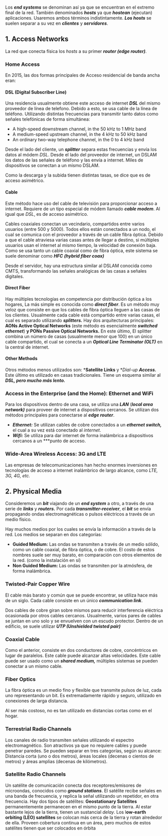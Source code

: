 Los ***end systems*** se denominan así ya que se encuentran en el extremo final de la red. También denominados ***hosts*** ya que ***hostean*** (ejecutan) aplicaciones. Usaremos ambos términos indistintamente. ***Los hosts*** se suelen separar a su vez en ***clientes*** y ***servidores***.

## 1. Access Networks

La red que conecta física los *hosts* a su primer ***router (edge router)***.

### Home Access

En 2015, las dos formas principales de Acceso residencial de banda ancha eran:

#### **DSL (Digital Subscriber Line)**

Una residencia usualmente obtiene este acceso de internet ***DSL*** del mismo proveedor de línea de telefono. Debido a esto, se usa cable de la línea de teléfono. Utilizando distintas frecuencias para transmitir tanto datos como señales telefónicas de forma simultánea:

- A high-speed downstream channel, in the 50 kHz to 1 MHz band
- A medium-speed upstream channel, in the 4 kHz to 50 kHz band
- An ordinary two-way telephone channel, in the 0 to 4 kHz band

Desde el lado del cliente, un ***splitter*** separa estas frecuencias y envía los datos al módem *DSL*. Desde el lado del proveedor de internet, un DSLAM los datos de las señales de teléfono y las envía a internet. Miles de dispositivos se conectan a un mismo DSLAM.

Como la descarga y la subida tienen distintas tasas, se dice que es de acceso asimétrico.

#### **Cable**

Este método hace uso del cable de televisión para proporcionar acceso a internet. Requiere de un tipo especial de módem llamado ***cable modem***. Al igual que *DSL*, es de acceso asimétrico.

Cables coaxiales conectan un vecindario, compartidos entre varios usuarios (entre 500 y 5000). Todos ellos están conectados a un nodo, el cual se comunica con el proveedor a través de un cable fibra óptica. Debido a que el cable atraviesa varias casas antes de llegar a destino, si múltiples usuarios usan el internet al mismo tiempo, la velocidad de conexión baja. Como se usa tanto un cable coaxial como de fibra óptica, este sistema se suele denominar como ***HFC*** ***(hybrid fiber coax)***

Desde el servidor, hay una estructura similar al DSLAM conocida como CMTS, transformando las señales analógicas de las casas a señales digitales.

#### Direct Fiber

Hay múltiples tecnologías en competencia por distribución óptica a los hogares, La más simple es conocida como ***direct fiber***. Es un método muy veloz que consiste en que los cables de fibra óptica lleguen a las casas de los clientes. Usualmente cada cable está compartido entre varias casas, el cual es separado utilizando ***splitters.*** Hay dos arquitecturas principales: **AONs Active Optical Networks** (este método es esencialmente ***switched ethernet***) **y PONs Passive Optical Networks.** En este último, El splitter combina un número de casas (usualmente menor que 100) en un único cable compartido, el cual se conecta a un ***Optical Line Terminator (OLT)*** en la central de internet.

#### Other Methods

Otros métodos menos utilizados son: ***Satellite Links** y **Dial-up* ***Access.*** Este último es utilizado en casas tradicionales. Tiene un esquema similar al ***DSL, pero mucho más lento.***

### Access in the Enterprise (and the Home): Ethernet and WiFi

Para los dispositivos dentro de una casa, se utiliza una ***LAN*** (***local area network)*** para proveer de internet a dispositivos cercanos. Se utilizan dos métodos principales para conectarse al ***edge router***.

- ***Ethernet:*** Se utilizan cables de cobre conectados a un ***ethernet switch,*** el cual a su vez está conectado al *internet*.
- ***Wifi:*** Se utiliza para dar internet de forma inalámbrica a dispositivos cercanos a un ***punto de acceso.

### Wide-Area Wireless Access: 3G and LTE

Las empresas de telecomunicaciones han hecho enormes inversiones en tecnologías de acceso a internet inalámbrico de largo alcance, como *LTE, 3G, 4G, etc.*

## 2. Physical Media

Consideremos un ***bit*** viajando de un ***end system*** a otro, a través de una serie de ***links*** y ***routers.*** Por cada ***transmitter-receiver***, el ***bit*** se envía propagando ondas electromagnéticas o pulsos eléctricos a través de un medio físico.

Hay muchos medios por los cuales se envía la información a través de la red. Los medios se separan en dos categorías:

- **Guided Medium:** Las ondas se transmiten a través de un medio sólido, como un cable coaxial, de fibra óptica, o de cobre. El costo de estos nombres suele ser muy barato, en comparación con otros elementos de la red. (como la instalación en sí)
- **Non Guided Medium:** Las ondas se transmiten por la atmósfera, de forma inalámbrica.

### **Twisted-Pair Copper Wire**

El cable más barato y común que se puede encontrar, se utiliza hace más de un siglo. Cada cable consiste en un único ***communication link***.

Dos cables de cobre giran sobre mismos para reducir interferencia eléctrica ocasionada por otros cables cercanos. Usualmente, varios pares de cables se juntan en uno solo y se envuelven con un escudo protector. Dentro de un edificio, se suele utilizar ***UTP (Unshielded twisted pair)***

### **Coaxial Cable**

Como el anterior, consiste en dos conductores de cobre, concéntricos en lugar de paralelos. Este cable puede alcanzar altas velocidades. Este cable puede ser usado como un ***shared medium,*** múltiples sistemas se pueden conectar a un mismo cable.

### **Fiber Optics**

La fibra óptica es un medio fino y flexible que transmite pulsos de luz, cada uno representando un bit. Es extremadamente rápido y seguro, utilizado en conexiones de larga distancia.

Al ser más costoso, no es tan utilizado en distancias cortas como en el hogar.

### **Terrestrial Radio Channels**

Los canales de radio transmiten señales utilizando el espectro electromagnético. Son atractivos ya que no requiere cables y puede penetrar paredes. Se pueden separar en tres categorías, según su alcance: Distancia corta (uno o dos metros), áreas locales (decenas o cientos de metros) y áreas amplias (decenas de kilómetros).

### **Satellite Radio Channels**

Un satélite de comunicación conecta dos receptores/emisores de microondas, conocidos como ***ground stations***. El satélite recibe señales en una banda de frecuencia, y replica la señal utilizando un repetidor, en otra frecuencia. Hay dos tipos de satélites: **Geostationary Satellites** permanentemente permanecen en el mismo punto de la tierra. Al estar bastante lejos de la tierra, tienen un sustancial *delay*. Los l**ow-earth orbiting (LEO) satellites** se colocan más cerca de la tierra y rotan alrededor de ella. Proveen cobertura continua en un área, pero muchos de estos satélites tienen que ser colocados en órbita
